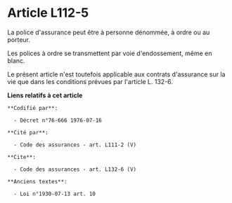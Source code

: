 # Article L112-5

La police d'assurance peut être à personne dénommée, à ordre ou au porteur.

Les polices à ordre se transmettent par voie d'endossement, même en blanc.

Le présent article n'est toutefois applicable aux contrats d'assurance sur la vie que dans les conditions prévues par
l'article L. 132-6.

**Liens relatifs à cet article**

	**Codifié par**:

	  - Décret n°76-666 1976-07-16

	**Cité par**:

	  - Code des assurances - art. L111-2 (V)

	**Cite**:

	  - Code des assurances - art. L132-6 (V)

	**Anciens textes**:

	  - Loi n°1930-07-13 art. 10
